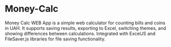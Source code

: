 # Money-Calc
Money Calc WEB App is a simple web calculator for counting bills and coins in UAH. It supports saving results, exporting to Excel, switching themes, and showing differences between calculations. Integrated with ExcelJS and FileSaver.js libraries for file saving functionality.
